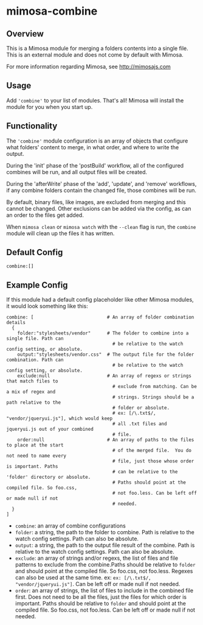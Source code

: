mimosa-combine
===========

## Overview

This is a Mimosa module for merging a folders contents into a single file. This is an external module and does not come by default with Mimosa.

For more information regarding Mimosa, see http://mimosajs.com

## Usage

Add `'combine'` to your list of modules.  That's all!  Mimosa will install the module for you when you start up.

## Functionality

The `'combine'` module configuration is an array of objects that configure what folders' content to merge, in what order, and where to write the output.

During the 'init' phase of the 'postBuild' workflow, all of the configured combines will be run, and all output files will be created.

During the 'afterWrite' phase of the 'add', 'update', and 'remove' workflows, if any combine folders contain the changed file, those combines will be run.

By default, binary files, like images, are excluded from merging and this cannot be changed.  Other exclusions can be added via the config, as can an order to the files get added.

When `mimosa clean` or `mimosa watch` with the `--clean` flag is run, the `combine` module will clean up the files it has written.

## Default Config

```
combine:[]
```

## Example Config

If this module had a default config placeholder like other Mimosa modules, it would look something like this:

```
combine: [                           # An array of folder combination details
  {
    folder:"stylesheets/vendor"      # The folder to combine into a single file. Path can
                                       # be relative to the watch config setting, or absolute.
    output:"stylesheets/vendor.css"  # The output file for the folder combination. Path can
                                       # be relative to the watch config setting, or absolute.
    exclude:null                     # An array of regexs or strings that match files to
                                       # exclude from matching. Can be a mix of regex and
                                       # strings. Strings should be a path relative to the
                                       # folder or absolute.
                                       # ex: [/\.txt$/, "vendor/jqueryui.js"], which would keep
                                       # all .txt files and jqueryui.js out of your combined
                                       # file.
    order:null                       # An array of paths to the files to place at the start
                                       # of the merged file.  You do not need to name every
                                       # file, just those whose order is important. Paths
                                       # can be relative to the 'folder' directory or absolute.
                                       # Paths should point at the compiled file. So foo.css,
                                       # not foo.less. Can be left off or made null if not
                                       # needed.
  }
]

```

* `combine`: an array of combine configurations
* `folder`: a string, the path to the folder to combine. Path is relative to the watch config settings.  Path can also be absolute.
* `output`: a string, the path to the output file result of the combine.  Path is relative to the watch config settings.  Path can also be absolute.
* `exclude`: an array of strings and/or regexs, the list of files and file patterns to exclude from the combine.Paths should be relative to `folder` and should point at the compiled file. So foo.css, not foo.less. Regexes can also be used at the same time.  ex: `ex: [/\.txt$/, "vendor/jqueryui.js"]`. Can be left off or made null if not needed.
* `order`: an array of strings, the list of files to include in the combined file first. Does not need to be all the files, just the files for which order is important. Paths should be relative to `folder` and should point at the compiled file. So foo.css, not foo.less. Can be left off or made null if not needed.
